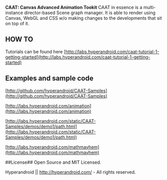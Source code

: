 **CAAT: Canvas Advanced Animation Tookit**  CAAT in essence is a multi-instance director-based Scene graph manager.
It is able to render using Canvas, WebGL and CSS w/o making changes to the developments that sit on top of it.

## HOW TO ##
Tutorials can be found here [http://labs.hyperandroid.com/caat-tutorial-1-getting-started](http://labs.hyperandroid.com/caat-tutorial-1-getting-started)

## Examples and sample code ##

[http://github.com/hyperandroid/CAAT-Samples](http://github.com/hyperandroid/CAAT-Samples)

[http://labs.hyperandroid.com/animation](http://labs.hyperandroid.com/animation)

[http://labs.hyperandroid.com/static/CAAT-Samples/demos/demo1/path.html](http://labs.hyperandroid.com/static/CAAT-Samples/demos/demo1/path.html)

[http://labs.hyperandroid.com/mathmayhem](http://labs.hyperandroid.com/mathmayhem)

##License##
Open Source and MIT Licensed.

Hyperandroid  ||  http://hyperandroid.com/ - All rights reserved.
